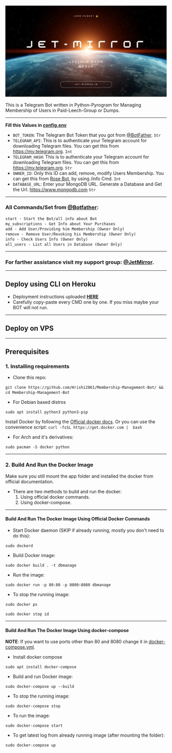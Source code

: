 ![Jet-Mirror](assets/main_pic.jpg)

This is a Telegram Bot written in Python-Pyrogram for Managing Membership of Users in Paid-Leech-Group or Dumps.

---

<b>Fill this Values in [config.env](config.env)</b>
- `BOT_TOKEN`: The Telegram Bot Token that you got from [@BotFather](https://t.me/BotFather). `Str`
- `TELEGRAM_API`: This is to authenticate your Telegram account for downloading Telegram files. You can get this from <https://my.telegram.org>. `Int`
- `TELEGRAM_HASH`: This is to authenticate your Telegram account for downloading Telegram files. You can get this from <https://my.telegram.org>. `Str`
- `OWNER_ID`: Only this ID can add, remove, modify Users Membership. You can get this from [Rose Bot](https://t.me/missrose_bot), by using /info Cmd. `Int`
- `DATABASE_URL`: Enter your MongoDB URL. Generate a Database and Get the Url. <https://www.mongodb.com> `Str`

---
### All Commands/Set from [@Botfather](https://t.me/botfather):
```
start - Start the Bot/all info about Bot
my_subscriptions - Get Info about Your Purchases
add - Add User/Providing him Membership (Owner Only)
remove - Remove User/Revoking his Membership (Owner Only)
info - Check Users Info (Owner Only)
all_users - List all Users in Database (Owner Only)
```


---
### For farther assistance visit my support group: [**@JetMirror**](https://telegram.me/JetMirror).
---

## Deploy using CLI on Heroku

- Deployment instructions uploaded [**HERE**](https://gist.github.com/Hrishi2861/e0305da57d772eee7a82ee69a08b78cc)
- Carefully copy-paste every CMD one by one. If you miss maybe your BOT will not run.

---
## Deploy on VPS
---
## Prerequisites

### 1. Installing requirements

- Clone this repo:

```
git clone https://github.com/Hrishi2861/Membership-Management-Bot/ && cd Membership-Management-Bot
```

- For Debian based distros

```
sudo apt install python3 python3-pip
```

Install Docker by following the [Official docker docs](https://docs.docker.com/engine/install/#server).
Or you can use the convenience script: `curl -fsSL https://get.docker.com |  bash`


- For Arch and it's derivatives:

```
sudo pacman -S docker python
```

------

### 2. Build And Run the Docker Image

Make sure you still mount the app folder and installed the docker from official documentation.

- There are two methods to build and run the docker:
  1. Using official docker commands.
  2. Using docker-compose.

------

#### Build And Run The Docker Image Using Official Docker Commands

- Start Docker daemon (SKIP if already running, mostly you don't need to do this):

```
sudo dockerd
```

- Build Docker image:

```
sudo docker build . -t dbmanage
```

- Run the image:

```
sudo docker run -p 80:80 -p 8080:8080 dbmanage
```

- To stop the running image:

```
sudo docker ps
```

```
sudo docker stop id
```

----

#### Build And Run The Docker Image Using docker-compose

**NOTE**: If you want to use ports other than 80 and 8080 change it in [docker-compose.yml](docker-compose.yml).

- Install docker compose

```
sudo apt install docker-compose
```

- Build and run Docker image:

```
sudo docker-compose up --build
```

- To stop the running image:

```
sudo docker-compose stop
```

- To run the image:

```
sudo docker-compose start
```

- To get latest log from already running image (after mounting the folder):

```
sudo docker-compose up
```
